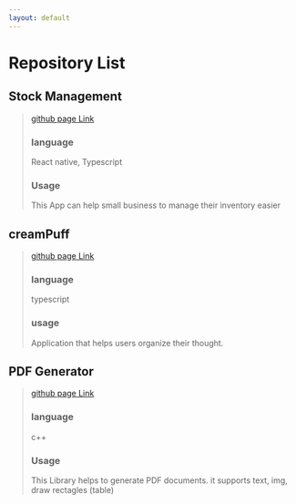 ```yaml
---
layout: default
---
```

# Repository List 

## Stock Management
> [github page Link](https://github.com/YoungSunBurst/StockManagement)
> ### language
> React native, Typescript
> ### Usage 
> This App can help small business to manage their inventory easier 

## creamPuff
> [github page Link](https://github.com/YoungSunBurst/creamPuff)
> ### language
> typescript
> ### usage
> Application that helps users organize their thought. 

## PDF Generator
> [github page Link](https://github.com/YoungSunBurst/Cpp-PDFGenerator)
> ### language
> c++
> ### Usage 
> This Library helps to generate PDF documents.
> it supports text, img, draw rectagles (table)

